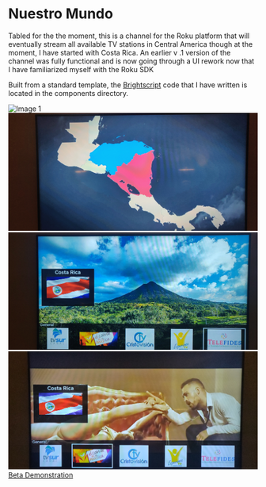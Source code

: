 # Nuestro Mundo
Tabled for the the moment, this is a channel for the Roku platform that will eventually stream all available TV stations in Central America though at the moment, I have started with Costa Rica. An earlier v .1 version of the channel was fully functional and is now going through a UI rework now that I have familiarized myself with the Roku SDK

Built from a standard template, the [Brightscript](https://developer.roku.com/docs/references/brightscript/language/brightscript-language-reference.md) code that I have written is located in the components directory.

![Image 1](README.data/1.jpg)
![Image 2](README.data/2.jpg)
![Image 3](README.data/3.jpg)
![Image 4](README.data/4.jpg)
[Beta Demonstration](README.data/demonstration.mp4)
